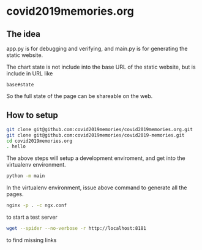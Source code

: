 # covid2019memories.org

## The idea
app.py is for debugging and verifying, and main.py is for generating the static website.

The chart state is not include into the base URL of the static website, but is include in URL like

```
base#state
```

So the full state of the page can be shareable on the web.

## How to setup

```bash
git clone git@github.com:covid2019memories/covid2019memories.org.git
git clone git@github.com:covid2019memories/covid2019-memories.git
cd covid2019memories.org
. hello
```

The above steps will setup a development enviroment, and get into the virtualenv environment.


```bash
python -m main
```

In the virtualenv environment, issue above command to generate all the pages.

```bash
nginx -p . -c ngx.conf
```

to start a test server

```bash
wget --spider --no-verbose -r http://localhost:8181
```

to find missing links


 


